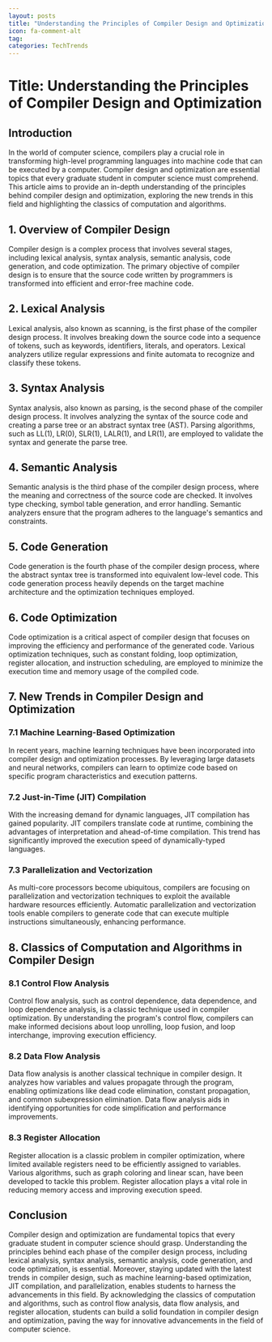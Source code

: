 ```yaml
---
layout: posts
title: "Understanding the Principles of Compiler Design and Optimization"
icon: fa-comment-alt
tag:      
categories: TechTrends
---
```



# Title: Understanding the Principles of Compiler Design and Optimization

## Introduction
In the world of computer science, compilers play a crucial role in transforming high-level programming languages into machine code that can be executed by a computer. Compiler design and optimization are essential topics that every graduate student in computer science must comprehend. This article aims to provide an in-depth understanding of the principles behind compiler design and optimization, exploring the new trends in this field and highlighting the classics of computation and algorithms.

## 1. Overview of Compiler Design
Compiler design is a complex process that involves several stages, including lexical analysis, syntax analysis, semantic analysis, code generation, and code optimization. The primary objective of compiler design is to ensure that the source code written by programmers is transformed into efficient and error-free machine code.

## 2. Lexical Analysis
Lexical analysis, also known as scanning, is the first phase of the compiler design process. It involves breaking down the source code into a sequence of tokens, such as keywords, identifiers, literals, and operators. Lexical analyzers utilize regular expressions and finite automata to recognize and classify these tokens.

## 3. Syntax Analysis
Syntax analysis, also known as parsing, is the second phase of the compiler design process. It involves analyzing the syntax of the source code and creating a parse tree or an abstract syntax tree (AST). Parsing algorithms, such as LL(1), LR(0), SLR(1), LALR(1), and LR(1), are employed to validate the syntax and generate the parse tree.

## 4. Semantic Analysis
Semantic analysis is the third phase of the compiler design process, where the meaning and correctness of the source code are checked. It involves type checking, symbol table generation, and error handling. Semantic analyzers ensure that the program adheres to the language's semantics and constraints.

## 5. Code Generation
Code generation is the fourth phase of the compiler design process, where the abstract syntax tree is transformed into equivalent low-level code. This code generation process heavily depends on the target machine architecture and the optimization techniques employed.

## 6. Code Optimization
Code optimization is a critical aspect of compiler design that focuses on improving the efficiency and performance of the generated code. Various optimization techniques, such as constant folding, loop optimization, register allocation, and instruction scheduling, are employed to minimize the execution time and memory usage of the compiled code.

## 7. New Trends in Compiler Design and Optimization
### 7.1 Machine Learning-Based Optimization
In recent years, machine learning techniques have been incorporated into compiler design and optimization processes. By leveraging large datasets and neural networks, compilers can learn to optimize code based on specific program characteristics and execution patterns.

### 7.2 Just-in-Time (JIT) Compilation
With the increasing demand for dynamic languages, JIT compilation has gained popularity. JIT compilers translate code at runtime, combining the advantages of interpretation and ahead-of-time compilation. This trend has significantly improved the execution speed of dynamically-typed languages.

### 7.3 Parallelization and Vectorization
As multi-core processors become ubiquitous, compilers are focusing on parallelization and vectorization techniques to exploit the available hardware resources efficiently. Automatic parallelization and vectorization tools enable compilers to generate code that can execute multiple instructions simultaneously, enhancing performance.

## 8. Classics of Computation and Algorithms in Compiler Design
### 8.1 Control Flow Analysis
Control flow analysis, such as control dependence, data dependence, and loop dependence analysis, is a classic technique used in compiler optimization. By understanding the program's control flow, compilers can make informed decisions about loop unrolling, loop fusion, and loop interchange, improving execution efficiency.

### 8.2 Data Flow Analysis
Data flow analysis is another classical technique in compiler design. It analyzes how variables and values propagate through the program, enabling optimizations like dead code elimination, constant propagation, and common subexpression elimination. Data flow analysis aids in identifying opportunities for code simplification and performance improvements.

### 8.3 Register Allocation
Register allocation is a classic problem in compiler optimization, where limited available registers need to be efficiently assigned to variables. Various algorithms, such as graph coloring and linear scan, have been developed to tackle this problem. Register allocation plays a vital role in reducing memory access and improving execution speed.

## Conclusion
Compiler design and optimization are fundamental topics that every graduate student in computer science should grasp. Understanding the principles behind each phase of the compiler design process, including lexical analysis, syntax analysis, semantic analysis, code generation, and code optimization, is essential. Moreover, staying updated with the latest trends in compiler design, such as machine learning-based optimization, JIT compilation, and parallelization, enables students to harness the advancements in this field. By acknowledging the classics of computation and algorithms, such as control flow analysis, data flow analysis, and register allocation, students can build a solid foundation in compiler design and optimization, paving the way for innovative advancements in the field of computer science.